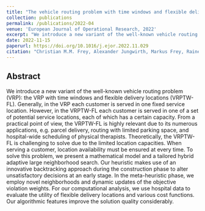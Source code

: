 ```yaml
---
title: "The vehicle routing problem with time windows and flexible delivery locations"
collection: publications
permalink: /publications/2022-04
venue: 'European Journal of Operational Research, 2022'
excerpt: "We introduce a new variant of the well-known vehicle routing problem (VRP): the VRP with time windows and flexible delivery locations (VRPTW-FL). Generally, in the VRP each customer is served in one fixed service location. However, in the VRPTW-FL each customer is served in one of a set of potential service locations, each of which has a certain capacity. From a practical point of view, the VRPTW-FL is highly relevant due to its numerous applications, e.g. parcel delivery, routing with limited parking space, and hospital-wide scheduling of physical therapists. Theoretically, the VRPTW-FL is challenging to solve due to the limited location capacities. When serving a customer, location availability must be ensured at every time. To solve this problem, we present a mathematical model and a tailored hybrid adaptive large neighborhood search. Our heuristic makes use of an innovative backtracking approach during the construction phase to alter unsatisfactory decisions at an early stage. In the meta-heuristic phase, we employ novel neighborhoods and dynamic updates of the objective violation weights. For our computational analysis, we use hospital data to evaluate the utility of flexible delivery locations and various cost functions. Our algorithmic features improve the solution quality considerably."
date: 2022-11-15
paperurl: https://doi.org/10.1016/j.ejor.2022.11.029
citation: "Christian M.M. Frey, Alexander Jungwirth, Markus Frey, Rainer Kolisch, The vehicle routing problem with time windows and flexible delivery locations, European Journal of Operational Research, 2022<br/>"
---
```


## Abstract
We introduce a new variant of the well-known vehicle routing problem (VRP): the VRP with time windows and flexible delivery locations (VRPTW-FL). Generally, in the VRP each customer is served in one fixed service location. However, in the VRPTW-FL each customer is served in one of a set of potential service locations, each of which has a certain capacity. From a practical point of view, the VRPTW-FL is highly relevant due to its numerous applications, e.g. parcel delivery, routing with limited parking space, and hospital-wide scheduling of physical therapists. Theoretically, the VRPTW-FL is challenging to solve due to the limited location capacities. When serving a customer, location availability must be ensured at every time. To solve this problem, we present a mathematical model and a tailored hybrid adaptive large neighborhood search. Our heuristic makes use of an innovative backtracking approach during the construction phase to alter unsatisfactory decisions at an early stage. In the meta-heuristic phase, we employ novel neighborhoods and dynamic updates of the objective violation weights. For our computational analysis, we use hospital data to evaluate the utility of flexible delivery locations and various cost functions. Our algorithmic features improve the solution quality considerably.
